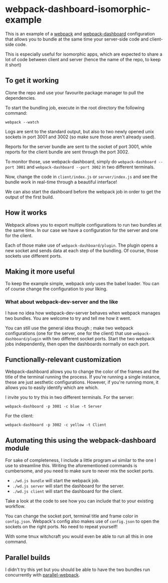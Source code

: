 # webpack-dashboard-isomorphic-example

This is an example of a [webpack](http://webpack.js.org)
and [webpack-dashboard](http://github.com/FormidableLabs/webpack-dashboard)
configuration
that allows you to bundle at the same time your server-side code and
client-side code.

This is especially useful for isomorphic apps, which are
expected to share a lot of code between client and server (hence the
name of the repo, to keep it short)

## To get it working

Clone the repo and use your favourite package manager to pull the dependencies.

To start the bundling job, execute in the root directory the following
command:

```
webpack --watch
```

Logs are sent to the standard output, but also to two newly opened unix
sockets in port 3001 and 3002 (so make sure those aren't already used).

Reports for the server bundle are sent to the socket of port 3001, while
reports for the client bundle are sent through the port 3002.

To monitor those, use webpack-dashboard, simply do
`webpack-dashboard --port 3001` and `webpack-dashboard --port 3002` in two
different terminals.

Now, change the code in `client/index.js` or `server/index.js` and see
the bundle work in real-time through a beautiful interface!

We can also start the dashboard before the webpack job in order to
get the output of the first build.

## How it works

Webpack allows you to export multiple configurations to run two bundles at the
same time. In our case we have a configuration for the server and one for
the client.

Each of those make use of `webpack-dashboard/plugin`. The plugin opens
a new socket and sends data at each step of the bundling. Of course, those
sockets use different ports.

## Making it more useful

To keep the example simple, webpack only uses the babel loader. You can
of course change the configuration to your liking.

### What about webpack-dev-server and the like

I have no idea how webpack-dev-server behaves when webpack manages two
bundles. You are welcome to try and tell me how it went.

You can still use the general idea though ; make two webpack
configurations (one for the server, one for the client) that use
`webpack-dashboard/plugin` with two different socket ports.
Start the two webpack jobs independently, then open the dashboards normally
on each port.

## Functionally-relevant customization

Webpack-dashboard allows you to change the color of the frames and the title
of the terminal running the process. If you're running a single instance,
these are just aesthetic configurations. However, if you're running more,
it allows you to easily identify which are which.

I invite you to try this in two different terminals. For the server:

```
webpack-dashboard -p 3001 -c blue -t Server
```

For the client:

```
webpack-dashboard -p 3002 -c yellow -t Client
```

## Automating this using the webpack-dashboard module

For sake of completeness, I include a little program `wd` similar to the one I
use to streamline this. Writing the aforementioned commands is cumbersome, and
you need to make sure to never mix the socket ports.

- `./wd.js bundle` will start the webpack job.
- `./wd.js server` will start the dashboard for the server.
- `./wd.js client` will start the dashboard for the client.

Take a look at the code to see how you can include that to your existing
workflow.

You can change the socket port, terminal title and frame color in
`config.json`. Webpack's config also makes use of `config.json` to open the
sockets on the right ports. No need to repeat yourself!

With some tmux witchcraft you would even be able to run all
this in one command.

## Parallel builds

I didn't try this yet but you should be able to have the two bundles run
concurrently with
[parallel-webpack](https://github.com/trivago/parallel-webpack/).

